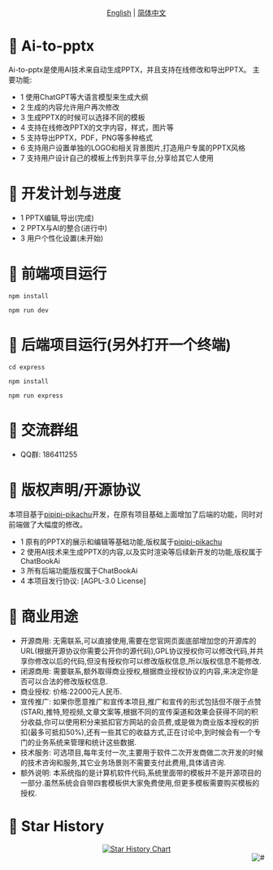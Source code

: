 <p align="center">
  <a href="./README_En.md">English</a> |
  <a href="./README.md">简体中文</a>
</p>

# 🎨 Ai-to-pptx
Ai-to-pptx是使用AI技术来自动生成PPTX，并且支持在线修改和导出PPTX。
主要功能:
- 1 使用ChatGPT等大语言模型来生成大纲
- 2 生成的内容允许用户再次修改
- 3 生成PPTX的时候可以选择不同的模板
- 4 支持在线修改PPTX的文字内容，样式，图片等
- 5 支持导出PPTX，PDF，PNG等多种格式
- 6 支持用户设置单独的LOGO和相关背景图片,打造用户专属的PPTX风格
- 7 支持用户设计自己的模板上传到共享平台,分享给其它人使用

# 🚀 开发计划与进度
- 1 PPTX编辑,导出(完成)
- 2 PPTX与AI的整合(进行中)
- 3 用户个性化设置(未开始)

# 🚀 前端项目运行
```
npm install

npm run dev
```

# 🚀 后端项目运行(另外打开一个终端)
```
cd express

npm install

npm run express
```

# 🚀 交流群组
- QQ群: 186411255

# 📄 版权声明/开源协议
本项目基于[pipipi-pikachu](https://github.com/pipipi-pikachu)开发，在原有项目基础上面增加了后端的功能，同时对前端做了大幅度的修改。
- 1 原有的PPTX的展示和编辑等基础功能,版权属于[pipipi-pikachu](https://github.com/pipipi-pikachu)
- 2 使用AI技术来生成PPTX的内容,以及实时渲染等后续新开发的功能,版权属于ChatBookAi
- 3 所有后端功能版权属于ChatBookAi
- 4 本项目发行协议: [AGPL-3.0 License]

# 🧮 商业用途
- 开源商用: 无需联系,可以直接使用,需要在您官网页面底部增加您的开源库的URL(根据开源协议你需要公开你的源代码),GPL协议授权你可以修改代码,并共享你修改以后的代码,但没有授权你可以修改版权信息,所以版权信息不能修改.
- 闭源商用: 需要联系,额外取得商业授权,根据商业授权协议的内容,来决定你是否可以合法的修改版权信息.
- 商业授权: 价格:22000元人民币.
- 宣传推广: 如果你愿意推广和宣传本项目,推广和宣传的形式包括但不限于点赞(STAR),推特,短视频,文章文案等,根据不同的宣传渠道和效果会获得不同的积分收益,你可以使用积分来抵扣官方网站的会员费,或是做为商业版本授权的折扣(最多可抵扣50%),还有一些其它的收益方式,正在讨论中,到时候会有一个专门的业务系统来管理和统计这些数据.
- 技术服务: 可选项目,每年支付一次,主要用于软件二次开发商做二次开发的时候的技术咨询和服务,其它业务场景则不需要支付此费用,具体请咨询.
- 额外说明: 本系统指的是计算机软件代码,系统里面带的模板并不是开源项目的一部分.虽然系统会自带四套模板供大家免费使用,但更多模板需要购买模板的授权.

# 🌟 Star History
<a href="https://github.com/chatbookai/ai-to-pptx/stargazers" target="_blank" style="display: block" align="center">
  <picture>
    <source media="(prefers-color-scheme: dark)" srcset="https://api.star-history.com/svg?repos=chatbookai/ai-to-pptx&type=Date&theme=dark" />
    <source media="(prefers-color-scheme: light)" srcset="https://api.star-history.com/svg?repos=chatbookai/ai-to-pptx&type=Date" />
    <img alt="Star History Chart" src="https://api.star-history.com/svg?repos=chatbookai/ai-to-pptx&type=Date" />
  </picture>
</a>

<a href="#readme">
    <img src="https://img.shields.io/badge/-返回顶部-7d09f1.svg" alt="#" align="right">
</a>